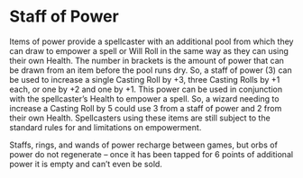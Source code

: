 # Staff of Power
Items of power provide a spellcaster with an additional pool from which they can draw to empower a spell or Will Roll in the same way as they can using their own Health. The number in brackets is the amount of power that can be drawn from an item before the pool runs dry. So, a staff of power (3) can be used to increase a single Casting Roll by +3, three Casting Rolls by +1 each, or one by +2 and one by +1. This power can be used in conjunction with the spellcaster’s
Health to empower a spell. So, a wizard needing to increase a Casting Roll by 5 could use 3 from a staff of power and 2 from their own Health. Spellcasters using these items are still subject to the standard rules for and limitations on empowerment.

Staffs, rings, and wands of power recharge between games, but orbs of power do not regenerate – once it has been tapped for 6 points of additional power it is empty and can’t even be sold.